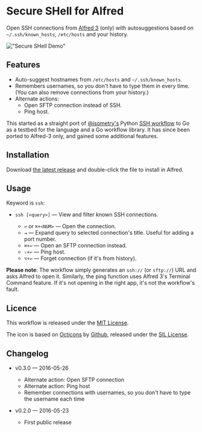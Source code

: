 Secure SHell for Alfred
=======================

Open SSH connections from [Alfred 3][alfredapp] (only) with autosuggestions based on `~/.ssh/known_hosts`, `/etc/hosts` and your history.

!["Secure SHell Demo"][demo]
<!-- !["Secure SHell Demo"](./demo.gif) -->


Features
--------

- Auto-suggest hostnames from `/etc/hosts` and `~/.ssh/known_hosts`.
- Remembers usernames, so you don't have to type them in every time. (You can also remove connections from your history.)
- Alternate actions:
  - Open SFTP connection instead of SSH.
  - Ping host.

This started as a straight port of [@isometry's][isometry] Python [SSH workflow][ssh-breathe] to Go as a testbed for the language and a Go workflow library. It has since been ported to Alfred-3 only, and gained some additional features.


Installation
------------

Download [the latest release][gh-releases] and double-click the file to install in Alfred.


Usage
-----

Keyword is `ssh`:

- `ssh [<query>]` — View and filter known SSH connections.

  - `↩` or `⌘+<NUM>` — Open the connection.
  - `⇥` — Expand query to selected connection's title. Useful for adding a port number.
  - `⌘+↩` — Open an SFTP connection instead.
  - `⇧+↩` — Ping host.
  - `⌥+↩` — Forget connection (if it's from history).

**Please note**: The workflow simply generates an `ssh://` (or `sftp://`) URL and asks Alfred to open it. Similarly, the ping function uses Alfred 3's Terminal Command feature. If it's not opening in the right app, it's not the workflow's fault.



Licence
-------

This workflow is released under the [MIT License][mit].

The icon is based on [Octicons][octicons] by [Github][gh], released under the [SIL License][sil].


Changelog
---------

- v0.3.0 — 2016-05-26
  - Alternate action: Open SFTP connection
  - Alternate action: Ping host
  - Remember connections with usernames, so you don't have to type the username each time

- v0.2.0 — 2016-05-23
  - First public release


[alfredapp]: https://www.alfredapp.com/
[demo]: https://raw.githubusercontent.com/deanishe/alfred-ssh/master/demo.gif
[octicons]: https://octicons.github.com/
[gh]: https://github.com/
[gh-releases]: https://github.com/deanishe/alfred-ssh/releases/latest
[isometry]: https://github.com/isometry
[ssh-breathe]: https://github.com/isometry/alfredworkflows/tree/master/net.isometry.alfred.ssh
[mit]: https://raw.githubusercontent.com/deanishe/alfred-ssh/master/LICENCE.txt
[sil]: http://scripts.sil.org/OFL
